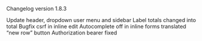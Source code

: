 Changelog version 1.8.3
 
Update header, dropdown user menu and sidebar
Label totals changed into total
Bugfix csrf in inline edit
Autocomplete off in inline forms
translated “new row” button
Authorization bearer fixed
